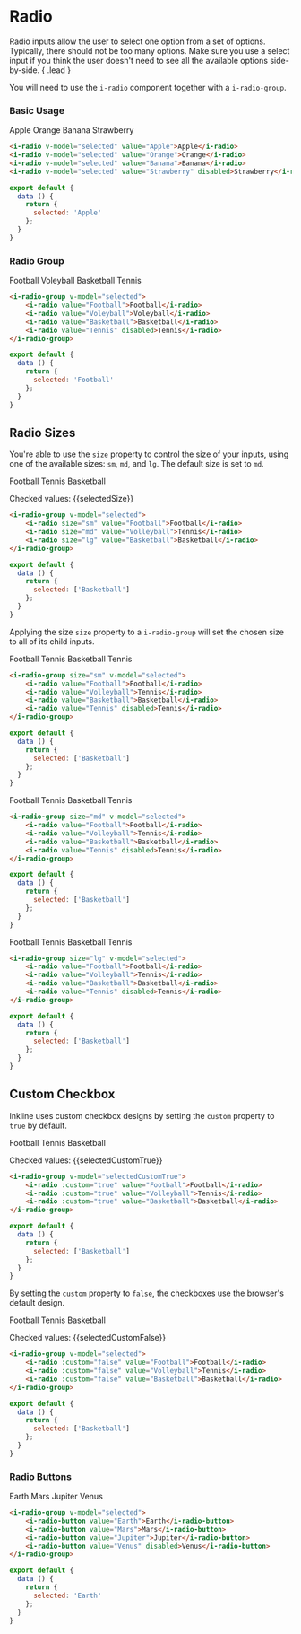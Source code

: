 # Radio
Radio inputs allow the user to select one option from a set of options. Typically, there should not be too many options. 
Make sure you use a select input if you think the user doesn't need to see all the available options side-by-side. { .lead }

You will need to use the `i-radio` component together with a `i-radio-group`.

### Basic Usage

<i-radio v-model="selected" value="Apple">Apple</i-radio>
<i-radio v-model="selected" value="Orange">Orange</i-radio>
<i-radio v-model="selected" value="Banana">Banana</i-radio>
<i-radio v-model="selected" value="Strawberry" disabled>Strawberry</i-radio>

~~~html
<i-radio v-model="selected" value="Apple">Apple</i-radio>
<i-radio v-model="selected" value="Orange">Orange</i-radio>
<i-radio v-model="selected" value="Banana">Banana</i-radio>
<i-radio v-model="selected" value="Strawberry" disabled>Strawberry</i-radio>
~~~

~~~js
export default {
  data () {
    return {
      selected: 'Apple'
    };
  }
}
~~~

### Radio Group

<i-radio-group v-model="selectedGroup">
    <i-radio value="Football">Football</i-radio>
    <i-radio value="Voleyball">Voleyball</i-radio>
    <i-radio value="Basketball">Basketball</i-radio>
    <i-radio value="Tennis" disabled>Tennis</i-radio>
</i-radio-group>

~~~html
<i-radio-group v-model="selected">
    <i-radio value="Football">Football</i-radio>
    <i-radio value="Voleyball">Voleyball</i-radio>
    <i-radio value="Basketball">Basketball</i-radio>
    <i-radio value="Tennis" disabled>Tennis</i-radio>
</i-radio-group>
~~~

~~~js
export default {
  data () {
    return {
      selected: 'Football'
    };
  }
}
~~~


## Radio Sizes
You're able to use the `size` property to control the size of your inputs, using one of the available sizes: `sm`, `md`, and `lg`. The default size is set to `md`. 

<i-radio-group v-model="selectedSize">
    <i-radio size="sm" value="Football">Football</i-radio>
    <i-radio size="md" value="Volleyball">Tennis</i-radio>
    <i-radio size="lg" value="Basketball">Basketball</i-radio>
</i-radio-group>

Checked values: <span>{{selectedSize}}</span>

~~~html
<i-radio-group v-model="selected">
    <i-radio size="sm" value="Football">Football</i-radio>
    <i-radio size="md" value="Volleyball">Tennis</i-radio>
    <i-radio size="lg" value="Basketball">Basketball</i-radio>
</i-radio-group>
~~~

~~~js
export default {
  data () {
    return {
      selected: ['Basketball']
    };
  }
}
~~~

Applying the size `size` property to a `i-radio-group` will set the chosen size to all of its child inputs.

<i-radio-group size="sm" v-model="selectedSizeGroupSm">
    <i-radio value="Football">Football</i-radio>
    <i-radio value="Volleyball">Tennis</i-radio>
    <i-radio value="Basketball">Basketball</i-radio>
    <i-radio value="Tennis" disabled>Tennis</i-radio>
</i-radio-group>

~~~html
<i-radio-group size="sm" v-model="selected">
    <i-radio value="Football">Football</i-radio>
    <i-radio value="Volleyball">Tennis</i-radio>
    <i-radio value="Basketball">Basketball</i-radio>
    <i-radio value="Tennis" disabled>Tennis</i-radio>
</i-radio-group>
~~~
~~~js
export default {
  data () {
    return {
      selected: ['Basketball']
    };
  }
}
~~~

<i-radio-group size="md" v-model="selectedSizeGroupMd">
    <i-radio value="Football">Football</i-radio>
    <i-radio value="Volleyball">Tennis</i-radio>
    <i-radio value="Basketball">Basketball</i-radio>
    <i-radio value="Tennis" disabled>Tennis</i-radio>
</i-radio-group>

~~~html
<i-radio-group size="md" v-model="selected">
    <i-radio value="Football">Football</i-radio>
    <i-radio value="Volleyball">Tennis</i-radio>
    <i-radio value="Basketball">Basketball</i-radio>
    <i-radio value="Tennis" disabled>Tennis</i-radio>
</i-radio-group>
~~~
~~~js
export default {
  data () {
    return {
      selected: ['Basketball']
    };
  }
}
~~~

<i-radio-group size="lg" v-model="selectedSizeGroupLg">
    <i-radio value="Football">Football</i-radio>
    <i-radio value="Volleyball">Tennis</i-radio>
    <i-radio value="Basketball">Basketball</i-radio>
    <i-radio value="Tennis" disabled>Tennis</i-radio>
</i-radio-group>

~~~html
<i-radio-group size="lg" v-model="selected">
    <i-radio value="Football">Football</i-radio>
    <i-radio value="Volleyball">Tennis</i-radio>
    <i-radio value="Basketball">Basketball</i-radio>
    <i-radio value="Tennis" disabled>Tennis</i-radio>
</i-radio-group>
~~~

~~~js
export default {
  data () {
    return {
      selected: ['Basketball']
    };
  }
}
~~~


## Custom Checkbox
Inkline uses custom checkbox designs by setting the `custom` property to `true` by default. 

<i-radio-group v-model="selectedCustomTrue">
    <i-radio :custom="true" value="Football">Football</i-radio>
    <i-radio :custom="true" value="Volleyball">Tennis</i-radio>
    <i-radio :custom="true" value="Basketball">Basketball</i-radio>    
</i-radio-group>

Checked values: <span>{{selectedCustomTrue}}</span>

~~~html
<i-radio-group v-model="selectedCustomTrue">
    <i-radio :custom="true" value="Football">Football</i-radio>
    <i-radio :custom="true" value="Volleyball">Tennis</i-radio>
    <i-radio :custom="true" value="Basketball">Basketball</i-radio>    
</i-radio-group>
~~~

~~~js
export default {
  data () {
    return {
      selected: ['Basketball']
    };
  }
}
~~~

By setting the `custom` property to `false`, the checkboxes use the browser's default design. 

<i-radio-group v-model="selectedCustomFalse">
    <i-radio :custom="false" value="Football">Football</i-radio>
    <i-radio :custom="false" value="Volleyball">Tennis</i-radio>
    <i-radio :custom="false" value="Basketball">Basketball</i-radio>
</i-radio-group>

Checked values: <span>{{selectedCustomFalse}}</span>

~~~html
<i-radio-group v-model="selected">
    <i-radio :custom="false" value="Football">Football</i-radio>
    <i-radio :custom="false" value="Volleyball">Tennis</i-radio>
    <i-radio :custom="false" value="Basketball">Basketball</i-radio>
</i-radio-group>
~~~

~~~js
export default {
  data () {
    return {
      selected: ['Basketball']
    };
  }
}
~~~

### Radio Buttons
<i-radio-group v-model="selectedButton">
    <i-radio-button value="Earth">Earth</i-radio-button>
    <i-radio-button value="Mars">Mars</i-radio-button>
    <i-radio-button value="Jupiter">Jupiter</i-radio-button>
    <i-radio-button value="Venus" disabled>Venus</i-radio-button>
</i-radio-group>

~~~html
<i-radio-group v-model="selected">
    <i-radio-button value="Earth">Earth</i-radio-button>
    <i-radio-button value="Mars">Mars</i-radio-button>
    <i-radio-button value="Jupiter">Jupiter</i-radio-button>
    <i-radio-button value="Venus" disabled>Venus</i-radio-button>
</i-radio-group>
~~~

~~~js
export default {
  data () {
    return {
      selected: 'Earth'
    };
  }
}
~~~

